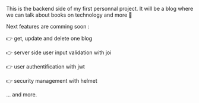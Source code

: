 This is the backend side of my first personnal project. It will be a blog where we can talk about books on technology and more 🚀

Next features are comming soon :

👉 get, update and delete one blog

👉 server side user input validation with joi

👉 user authentification with jwt

👉 security management with helmet

... and more.